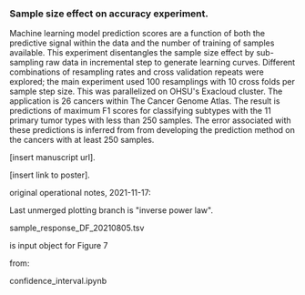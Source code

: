### Sample size effect on accuracy experiment.  

Machine learning model prediction scores are a function of both the predictive signal within the data and the number of training of samples available. This experiment disentangles the sample size effect by sub-sampling raw data in incremental step to generate learning curves. Different combinations of resampling rates and cross validation repeats were explored; the main experiment used 100 resamplings with 10 cross folds per sample step size. This was parallelized on OHSU's Exacloud cluster. The application is 26 cancers within The Cancer Genome Atlas. The result is predictions of maximum F1 scores for classifying subtypes with the 11 primary tumor types with less than 250 samples. The error associated with these predictions is inferred from from developing the prediction method on the cancers with at least 250 samples.  

[insert manuscript url].  

[insert link to poster].  

original operational notes, 2021-11-17:  

Last unmerged plotting branch is "inverse power law". 

sample_response_DF_20210805.tsv

is input object for Figure 7

from:

confidence_interval.ipynb
